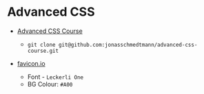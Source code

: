 # Advanced CSS

* [Advanced CSS Course](https://github.com/jonasschmedtmann/advanced-css-course)

    * `git clone git@github.com:jonasschmedtmann/advanced-css-course.git`

* [favicon.io](https://favicon.io/favicon-generator/)

    * Font - `Leckerli One`
    * BG Colour: `#A00`